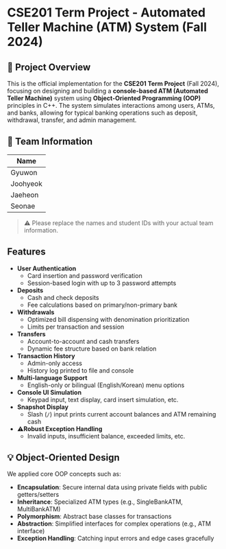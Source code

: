 # CSE201 Term Project - Automated Teller Machine (ATM) System (Fall 2024)

## 📌 Project Overview

This is the official implementation for the **CSE201 Term Project** (Fall 2024), focusing on designing and building a **console-based ATM (Automated Teller Machine)** system using **Object-Oriented Programming (OOP)** principles in C++. The system simulates interactions among users, ATMs, and banks, allowing for typical banking operations such as deposit, withdrawal, transfer, and admin management.

## 👥 Team Information

| Name           |
|----------------|
| Gyuwon         |
| Joohyeok       |
| Jaeheon        |
| Seonae         |

> ⚠️ Please replace the names and student IDs with your actual team information.

## Features

- **User Authentication**
  - Card insertion and password verification
  - Session-based login with up to 3 password attempts
- **Deposits**
  - Cash and check deposits
  - Fee calculations based on primary/non-primary bank
- **Withdrawals**
  - Optimized bill dispensing with denomination prioritization
  - Limits per transaction and session
- **Transfers**
  - Account-to-account and cash transfers
  - Dynamic fee structure based on bank relation
- **Transaction History**
  - Admin-only access
  - History log printed to file and console
- **Multi-language Support**
  - English-only or bilingual (English/Korean) menu options
- **Console UI Simulation**
  - Keypad input, text display, card insert simulation, etc.
- **Snapshot Display**
  - Slash (`/`) input prints current account balances and ATM remaining cash
- ⚠**Robust Exception Handling**
  - Invalid inputs, insufficient balance, exceeded limits, etc.

## 💡 Object-Oriented Design

We applied core OOP concepts such as:

- **Encapsulation**: Secure internal data using private fields with public getters/setters
- **Inheritance**: Specialized ATM types (e.g., SingleBankATM, MultiBankATM)
- **Polymorphism**: Abstract base classes for transactions
- **Abstraction**: Simplified interfaces for complex operations (e.g., ATM interface)
- **Exception Handling**: Catching input errors and edge cases gracefully
